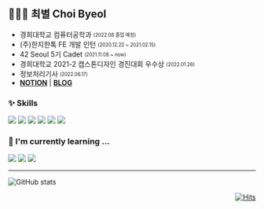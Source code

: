 ## 👩🏻‍💻 최별  Choi Byeol
- 경희대학교 컴퓨터공학과 <sub><sup>(2022.08 졸업 예정)</sup></sub>
- (주)한지한톡 FE 개발 인턴 <sub><sup>(2020.12.22 ~ 2021.02.15)</sup></sub>
- 42 Seoul 5기 Cadet <sub><sup>(2021.11.08 ~ now)</sup></sub>
- 경희대학교 2021-2 캡스톤디자인 경진대회 우수상 <sub><sup>(2022.01.26)</sup></sub>
- 정보처리기사 <sub><sup>(2022.06.17)</sup></sub>
- **[NOTION](https://choibyeol.notion.site/7775a4b1bd914aa29596a2619ae8f0e4)** | **[BLOG](https://velog.io/@choibyeol)**

### ✨ Skills 
<img src ="https://img.shields.io/badge/HTML5-E34F26.svg?&style=for-the-badge&logo=HTML5&logoColor=white"/> <img src ="https://img.shields.io/badge/CSS3-1572B6.svg?&style=for-the-badge&logo=CSS3&logoColor=white"/> <img src ="https://img.shields.io/badge/JavaScript-F7DF1E.svg?&style=for-the-badge&logo=JavaScript&logoColor=white"/> <img src ="https://img.shields.io/badge/React-61DAFB.svg?&style=for-the-badge&logo=React&logoColor=white"/> <img src ="https://img.shields.io/badge/Vue-4FC08D.svg?&style=for-the-badge&logo=Vue.js&logoColor=white"/> <img src ="https://img.shields.io/badge/Python-3776AB.svg?&style=for-the-badge&logo=Python&logoColor=white"/>

### 🌱 I'm currently learning ...   
<img src ="https://img.shields.io/badge/42Seoul-000000.svg?&style=for-the-badge&logo=42&logoColor=white"/> <img src ="https://img.shields.io/badge/NestJS-E0234E.svg?&style=for-the-badge&logo=NestJS&logoColor=white"/> <img src ="https://img.shields.io/badge/Nuxt.JS-00DC82.svg?&style=for-the-badge&logo=Nuxt.JS&logoColor=white"/>

---

![GitHub stats](https://github-readme-stats.vercel.app/api?username=choibyeol&show_icons=true&count_private=true)
<br>

<div align="right"
     
[![Hits](https://hits.seeyoufarm.com/api/count/incr/badge.svg?url=https%3A%2F%2Fgithub.com%2Fchoibyeol&count_bg=%2379C83D&title_bg=%23555555&icon=&icon_color=%23E7E7E7&title=hits&edge_flat=false)](https://hits.seeyoufarm.com)

</div>

<!--
![Profile views](https://gpvc.arturio.dev/choibyeol)

Custom badge 만들기: shields.io
아이콘: https://simpleicons.org/
<img src ="https://img.shields.io/badge/기술명-원하는색상코드.svg?&style=for-the-badge&logo=로고명&logoColor=로고색상"/>

- 🔭 I’m currently working on ...
- 🌱 I’m currently learning ...
- 👯 I’m looking to collaborate on ...
- 🤔 I’m looking for help with ...
- 💬 Ask me about ...
- 📫 How to reach me: ...
- 😄 Pronouns: ...
- ⚡ Fun fact: ...
-->
